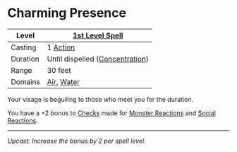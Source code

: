 # Charming Presence

| Level    | [1st Level Spell](1st%20Level%20Spells.md)                                   |
| -------- | ---------------------------------------------------------------------------- |
| Casting  | 1 [Action](../../../../Game%20Procedures/Core%20Procedures/Action.md)        |
| Duration | Until dispelled ([Concentration](../../Concentration.md))                    |
| Range    | 30 feet                                                                      |
| Domains  | [Air](../../Spell%20Domains/Air.md), [Water](../../Spell%20Domains/Water.md) |

Your visage is beguiling to those who meet you for the duration.

You have a +2 bonus to [Checks](../../../../Game%20Procedures/Core%20Procedures/Check.md) made for [Monster Reactions](../../../../Game%20Procedures/Social%20Procedures/Monster%20Reactions.md) and [Social Reactions](../../../../Game%20Procedures/Social%20Procedures/Social%20Reactions.md).

---
*Upcast: Increase the bonus by 2 per spell level.*
